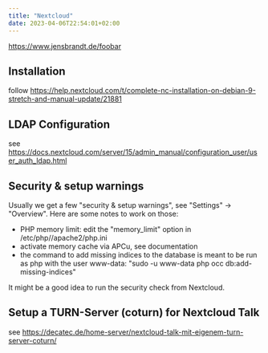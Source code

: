 ```yaml
---
title: "Nextcloud"
date: 2023-04-06T22:54:01+02:00
---
```


https://www.jensbrandt.de/foobar

## Installation

follow https://help.nextcloud.com/t/complete-nc-installation-on-debian-9-stretch-and-manual-update/21881

## LDAP Configuration

see https://docs.nextcloud.com/server/15/admin_manual/configuration_user/user_auth_ldap.html

## Security & setup warnings

Usually we get a few "security & setup warnings", see "Settings" -> "Overview". Here are some notes to work on those:

* PHP memory limit: edit the "memory_limit" option in /etc/php/<current php version>/apache2/php.ini
* activate memory cache via APCu, see documentation
* the command to add missing indices to the database is meant to be run as php with the user www-data: "sudo -u www-data php occ db:add-missing-indices"

It might be a good idea to run the security check from Nextcloud.

## Setup a TURN-Server (coturn) for Nextcloud Talk

see https://decatec.de/home-server/nextcloud-talk-mit-eigenem-turn-server-coturn/
